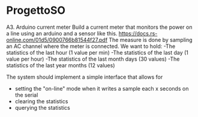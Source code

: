 # ProgettoSO
A3. Arduino current meter
   Build a current meter that monitors the power on a line using an arduino and a sensor like this.
   https://docs.rs-online.com/01d5/0900766b81544f27.pdf
   The measure is done by sampling an AC channel where the meter is connected.
   We want to hold:
   -The statistics of the last hour (1 value per min)
   -The statistics of the last day  (1 value per hour)
   -The statistics of the last month days (30 values)
   -The statistics of the last year months (12 values)

   The system should implement a simple interface that allows for
   - setting the "on-line" mode when it writes a sample each x seconds on the serial
   - clearing the statistics
   - querying the statistics
